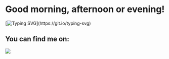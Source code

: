 # Good morning, afternoon or evening!

[![Typing SVG](https://readme-typing-svg.herokuapp.com?font=Atkinson+Hyperlegible&size=22&duration=4000&color=54DACD&center=true&vCenter=true&multiline=true&width=222&height=130&lines=Hey+there!;I'm+Gabriel+Henrique%2C;and+I+welcome+you;to+my+profile!)](https://git.io/typing-svg)

## You can find me on: 
<a href=https://www.linkedin.com/in/gabriel-henrique-fiszczuk-brandeburski/><img src="https://img.shields.io/badge/LinkedIn-%230077B5.svg?&style=flat&logo=linkedIn&logoColor=0A66C2&color=0A66C2&labelColor=white"></a>


